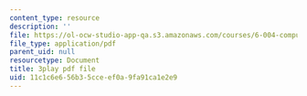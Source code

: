 ```yaml
---
content_type: resource
description: ''
file: https://ol-ocw-studio-app-qa.s3.amazonaws.com/courses/6-004-computation-structures-spring-2017/11c1c6e656b35cceef0a9fa91ca1e2e9_185WS_ZzobA.pdf
file_type: application/pdf
parent_uid: null
resourcetype: Document
title: 3play pdf file
uid: 11c1c6e6-56b3-5cce-ef0a-9fa91ca1e2e9
---
```


